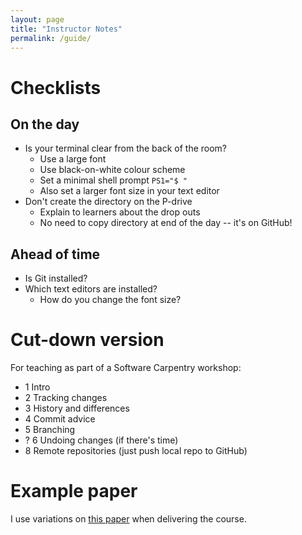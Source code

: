 ```yaml
---
layout: page
title: "Instructor Notes"
permalink: /guide/
---
```

# Checklists
## On the day
- Is your terminal clear from the back of the room?
	- Use a large font
	- Use black-on-white colour scheme
	- Set a minimal shell prompt `PS1="$ "`
	- Also set a larger font size in your text editor
- Don't create the directory on the P-drive
	- Explain to learners about the drop outs
	- No need to copy directory at end of the day -- it's on GitHub!

## Ahead of time
- Is Git installed?
- Which text editors are installed?
	- How do you change the font size?

# Cut-down version
For teaching as part of a Software Carpentry workshop:
- 1 Intro
- 2 Tracking changes
- 3 History and differences
- 4 Commit advice
- 5 Branching
- ? 6 Undoing changes (if there's time)
- 8 Remote repositories (just push local repo to GitHub)

# Example paper
I use variations on [this paper](https://github.com/gcapes/git-course-paper)
when delivering the course.
